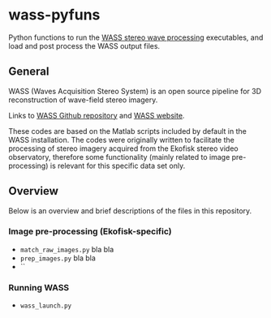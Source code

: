 # wass-pyfuns
Python functions to run the [WASS stereo wave processing](https://github.com/fbergama/wass "WASS Github repository") executables, and load and post process the WASS output files.

## General
WASS (Waves Acquisition Stereo System) is an open source pipeline for 3D reconstruction of wave-field stereo imagery.

Links to [WASS Github repository](https://github.com/fbergama/wass) and [WASS website](https://www.dais.unive.it/wass/).

These codes are based on the Matlab scripts included by default in the WASS installation. The codes were originally written to facilitate the processing of stereo imagery acquired from the Ekofisk stereo video observatory, therefore some functionality (mainly related to image pre-processing) is relevant for this specific data set only.

## Overview
Below is an overview and brief descriptions of the files in this repository.

### Image pre-processing (Ekofisk-specific)
 - `match_raw_images.py`
bla bla
 - `prep_images.py` 
bla bla
 - ``

### Running WASS
 - `wass_launch.py`
